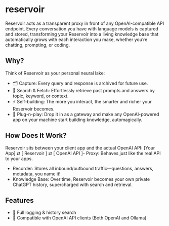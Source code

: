 # reservoir

Reservoir acts as a transparent proxy in front of any OpenAI-compatible API endpoint. Every conversation you have with language models is captured and stored, transforming your 
Reservoir into a living knowledge base that automatically grows with each interaction you make, whether you’re chatting, prompting, or coding.

## Why?

Think of Reservoir as your personal neural lake:  
- 🗂️ Capture: Every query and response is archived for future use.
- 🔎 Search & Fetch: Effortlessly retrieve past prompts and answers by topic, keyword, or context.
- ⚡ Self-building: The more you interact, the smarter and richer your Reservoir becomes.
- 🔩 Plug-n-play: Drop it in as a gateway and make any OpenAI-powered app on your machine start building knowledge, automagically.

## How Does It Work?

Reservoir sits between your client app and the actual OpenAI API:
[Your App] ⇄ [ Reservoir ] ⇄ [ OpenAI API ]- Proxy: Behaves just like the real API to your apps.
- Recorder: Stores all inbound/outbound traffic—questions, answers, metadata, you name it!
- Knowledge Base: Over time, Reservoir becomes your own private ChatGPT history, supercharged with search and retrieval.

## Features

- 📖 Full logging & history search
- 🔌 Compatible with OpenAI API clients (Both OpenAI and Ollama)
